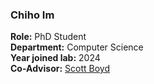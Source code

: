 ### Chiho Im

**Role:** PhD Student  
**Department:** Computer Science  
**Year joined lab:** 2024  
**Co-Advisor:** [Scott Boyd](https://profiles.stanford.edu/scott-boyd)
